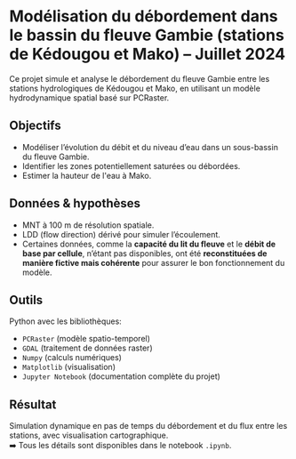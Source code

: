 # Modélisation du débordement dans le bassin du fleuve Gambie (stations de Kédougou et Mako) – Juillet 2024

Ce projet simule et analyse le débordement du fleuve Gambie entre les stations hydrologiques de Kédougou et Mako, en utilisant un modèle hydrodynamique spatial basé sur PCRaster.

## Objectifs
- Modéliser l’évolution du débit et du niveau d’eau dans un sous-bassin du fleuve Gambie.
- Identifier les zones potentiellement saturées ou débordées.
- Estimer la hauteur de l'eau à Mako.

## Données & hypothèses
- MNT à 100 m de résolution spatiale.
- LDD (flow direction) dérivé pour simuler l’écoulement.
- Certaines données, comme la **capacité du lit du fleuve** et le **débit de base par cellule**, n’étant pas disponibles, ont été **reconstituées de manière fictive mais cohérente** pour assurer le bon fonctionnement du modèle.

## Outils
Python avec les bibliothèques:
- ``PCRaster`` (modèle spatio-temporel)
- ``GDAL`` (traitement de données raster)
- ``Numpy`` (calculs numériques)
- ``Matplotlib`` (visualisation)
- ``Jupyter Notebook`` (documentation complète du projet)

## Résultat
Simulation dynamique en pas de temps du débordement et du flux entre les stations, avec visualisation cartographique.  
➡️ Tous les détails sont disponibles dans le notebook `.ipynb`.
